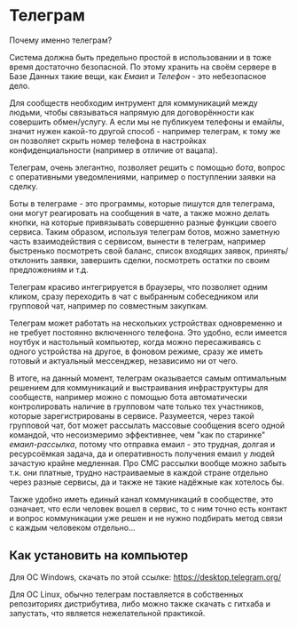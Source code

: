 Телеграм
========

Почему именно телеграм? 

Система должна быть предельно простой в использовании и в тоже время достаточно безопасной. По этому хранить на своём сервере в Базе Данных такие вещи, как _Емаил_ и _Телефон_ - это небезопасное дело.

Для сообществ необходим интрумент для коммуникаций между людьми, чтобы связываться напрямую для договорённости как совершить обмен/услугу. А если мы не публикуем телефоны и емайлы, значит нужен какой-то другой способ - например телеграм, к тому же он позволяет скрыть номер телефона в настройках конфиденциальности (например в отличие от вацапа).

Телеграм, очень элегантно, позволяет решить с помощью _бота_, вопрос с оперативными уведомлениями, например о поступлении заявки на сделку. 

Боты в телеграме - это программы, которые пишутся для телеграма, они могут реагировать на сообщения в чате, а также можно делать кнопки, на которые привязывать совершенно разные функции своего сервиса. Таким образом, используя телеграм ботов, можно заметную часть взаимодействия с сервисом, вынести в телеграм, например быстренько посмотреть свой баланс, список входящих заявок, принять/отклонить заявки, завершить сделки, посмотреть остатки по своим предложениям и т.д.

Телеграм красиво интегрируется в браузеры, что позволяет одним кликом, сразу переходить в чат с выбранным собеседником или групповой чат, например по совместным закупкам.

Телеграм может работать на нескольких устройствах одновременно и не требует постоянно включенного телефона. Это удобно, если имеется ноутбук и настольный компьютер, когда можно пересаживаясь с одного устройства на другое, в фоновом режиме, сразу же иметь готовый и актуальный мессенджер, независимо ни от чего.

В итоге, на данный момент, телеграм оказывается самым оптимальным решением для коммуникаций и выстраивания инфраструктуры для сообществ, например можно с помощью бота автоматически контролировать наличие в групповом чате только тех участников, которые зарегистрированы в сервисе. Разумеется, через такой групповой чат, бот может рассылать массовые сообщения всего одной командой, что несоизмеримо эффективнее, чем "как по старинке" _емаил-рассылка_, потому что отправка емаил - это трудная, долгая и ресурсоёмкая задача, да и оперативность получения емаил у людей зачастую крайне медленная. Про СМС рассылки вообще можно забыть т.к. они платные, трудно настраиваемые в каждой стране отдельно через разные сервисы, да и также не такие надёжные как хотелось бы.

Также удобно иметь единый канал коммуникаций в сообществе, это означает, что если человек вошел в сервис, то с ним точно есть контакт и вопрос коммуникации уже решен и не нужно подбирать метод связи с каждым человеком отдельно...   

Как установить на компьютер
---------------------------

Для ОС Windows, скачать по этой ссылке: https://desktop.telegram.org/

Для ОС Linux, обычно телеграм поставляется в собственных репозиториях дистрибутива, либо можно также скачать с гитхаба и запустать, что является нежелательной практикой.
